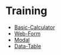 
# Training

* [Basic-Calculator](https://reshmab-olt.github.io/Training/Javascript/1.Basic-Calculator/src/index.html)
* [Web-Form](https://reshmab-olt.github.io/Training/Javascript/2.Web-Form/src/index.html)
* [Modal](https://reshmab-olt.github.io/Training/Javascript/3.Modal/src/index.html)
* [Data-Table](https://reshmab-olt.github.io/Training/jQuery/2.Table/src/index.html)
